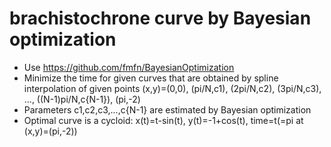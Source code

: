 # brachistochrone curve by Bayesian optimization

- Use https://github.com/fmfn/BayesianOptimization
- Minimize the time for given curves that are obtained by spline interpolation of given points (x,y)=(0,0), (pi/N,c1), (2pi/N,c2), (3pi/N,c3), ..., ((N-1)pi/N,c{N-1}), (pi,-2)
- Parameters c1,c2,c3,...,c{N-1} are estimated by Bayesian optimization
- Optimal curve is a cycloid: x(t)=t-sin(t), y(t)=-1+cos(t), time=t(=pi at (x,y)=(pi,-2))
